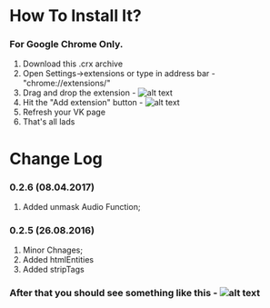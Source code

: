 # How To Install It?
### For Google Chrome Only.

1. Download this .crx archive
2. Open Settings->extensions or type in address bar - "chrome://extensions/"
3. Drag and drop the extension - ![alt text](https://scrstorage.s3.amazonaws.com/blz100516.png "Drag and Drop")
4. Hit the "Add extension" button - ![alt text](https://scrstorage.s3.amazonaws.com/8n9rf0516.png "Push the button")
5. Refresh your VK page
6. That's all lads

# Change Log
### 0.2.6 (08.04.2017)
1. Added unmask Audio Function;

### 0.2.5 (26.08.2016)
1. Minor Chnages;
2. Added htmlEntities
3. Added stripTags

### After that you should see something like this - ![alt text](https://scrstorage.s3.amazonaws.com/nqdeb0516.png "Refresh the vk feed")